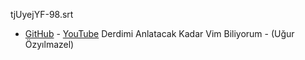 tjUyejYF-98.srt
- [GitHub](tjUyejYF-98.srt) - [YouTube](http://www.youtube.com/timedtext_video?v=tjUyejYF-98&ref=share) Derdimi Anlatacak Kadar Vim Biliyorum - (Uğur Özyılmazel)